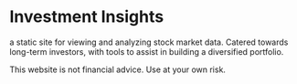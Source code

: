 # Investment Insights

a static site for viewing and analyzing stock market data. Catered towards long-term investors, with tools to assist in building a diversified portfolio. 

This website is not financial advice. Use at your own risk.

